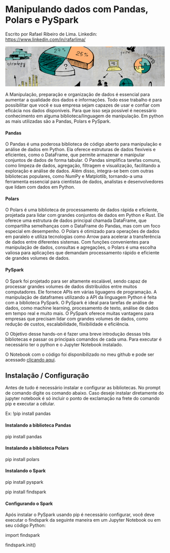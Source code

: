 # Manipulando dados com Pandas, Polars e PySpark

Escrito por Rafael Ribeiro de Lima. Linkedin: https://www.linkedin.com/in/rafarlima/

<img src=./images/databanner.png>

A Manipulação, preparação e organização de dados é essencial para aumentar a qualidade dos dados e informações. Todo esse trabalho é para possibilitar que você e sua empresa sejam capazes de usar e confiar com eficácia nos dados disponíveis.
Para que isso seja possível é necessário conhecimento em alguma biblioteca/linguagem de manipulação. Em python as mais utilizadas são a Pandas, Polars e PySpark. 

#### Pandas

O Pandas é uma poderosa biblioteca de código aberto para manipulação e análise de dados em Python. Ela oferece estruturas de dados flexíveis e eficientes, como o DataFrame, que permite armazenar e manipular conjuntos de dados de forma tabular. O Pandas simplifica tarefas comuns, como limpeza de dados, agregação, filtragem e visualização, facilitando a exploração e análise de dados. Além disso, integra-se bem com outras bibliotecas populares, como NumPy e Matplotlib, tornando-a uma ferramenta essencial para cientistas de dados, analistas e desenvolvedores que lidam com dados em Python.

#### Polars

O Polars é uma biblioteca de processamento de dados rápida e eficiente, projetada para lidar com grandes conjuntos de dados em Python e Rust. Ele oferece uma estrutura de dados principal chamada DataFrame, que compartilha semelhanças com o DataFrame do Pandas, mas com um foco especial em desempenho. O Polars é otimizado para operações de dados em paralelo e utiliza tecnologias como Arrow para acelerar a transferência de dados entre diferentes sistemas. Com funções convenientes para manipulação de dados, consultas e agregações, o Polars é uma escolha valiosa para aplicações que demandam processamento rápido e eficiente de grandes volumes de dados.

#### PySpark

O Spark foi projetado para ser altamente escalável, sendo capaz de processar grandes volumes de dados distribuídos entre muitos computadores. Ele fornece APIs em várias liguagens de programação. A manipulação de dataframes utilizando a API da linguagem Python é feita com a biblioteca PySpark. O PySpark é ideal para tarefas de análise de dados, como machine learning, procesamento de texto, análise de dados em tempo real e muito mais. O PySpark oferece muitas vantagens para empresas que precisam lidar com grandes volumes de dados, como redução de custos, escalabilidade, flixibilidade e eficiência.

O Objetivo desse hands-on é fazer uma breve introdução dessas três bibliotecas e passar os principais comandos de cada uma. Para executar é necessário ter o python e o Jupyter Notebook instalado.

O Notebook com o código foi disponibilizado no meu github e pode ser acessado <a href='https://github.com/rafaelrlima/pandas_polars_pyspark'>clicando aqui</a>.

## Instalação / Configuração

Antes de tudo é necessário instalar e configurar as bibliotecas. No prompt de comando digite os comando abaixo. Caso deseje instalar diretamente do jupyter notebook é só incluir o ponto de exclamação na frete do comando pip e executar a célular. 

Ex: !pip install pandas

#### Instalando a biblioteca Pandas

pip install pandas

#### Instalando a biblioteca Polars

pip install polars

#### Instalando o Spark

pip install pyspark

pip install findspark

#### Configurando o Spark

Após instalar o PySpark usando pip é necessário configurar, você deve executar o findspark da seguinte maneira em um Jupyter Notebook ou em seu código Python:

 import findspark

 findspark.init()
